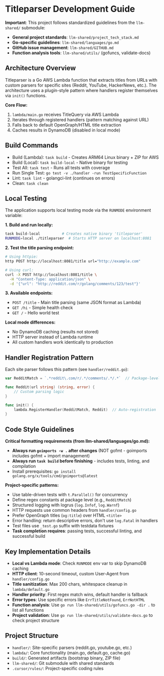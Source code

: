 # Titleparser Development Guide

**Important**: This project follows standardized guidelines from the `llm-shared/` submodule:
- **General project standards**: `llm-shared/project_tech_stack.md`
- **Go-specific guidelines**: `llm-shared/languages/go.md`
- **GitHub issue management**: `llm-shared/GITHUB.md`
- **Function analysis tools**: `llm-shared/utils/` (gofuncs, validate-docs)

## Architecture Overview

Titleparser is a Go AWS Lambda function that extracts titles from URLs with custom parsers for specific sites (Reddit, YouTube, HackerNews, etc.). The architecture uses a plugin-style pattern where handlers register themselves via `init()` functions.

**Core Flow:**
1. `lambda/main.go` receives TitleQuery via AWS Lambda
2. Iterates through registered handlers (pattern matching against URL)
3. Falls back to default OpenGraph/HTML title extraction
4. Caches results in DynamoDB (disabled in local mode)

## Build Commands

- Build (Lambda): `task build` - Creates ARM64 Linux binary + ZIP for AWS
- Build (Local): `task build-local` - Native binary for testing
- Test All: `task test` - Runs all tests with coverage
- Run Single Test: `go test -v ./handler -run TestSpecificFunction`
- Lint: `task lint` - golangci-lint (continues on errors)
- Clean: `task clean`

## Local Testing

The application supports local testing mode via the `RUNMODE` environment variable:

**1. Build and run locally:**
```bash
task build-local          # Creates native binary 'titleparser'
RUNMODE=local ./titleparser  # Starts HTTP server on localhost:8081
```

**2. Test the title parsing endpoint:**
```bash
# Using httpie:
http POST http://localhost:8081/title url="http://example.com"

# Using curl:
curl -X POST http://localhost:8081/title \
  -H "Content-Type: application/json" \
  -d '{"url": "http://reddit.com/r/golang/comments/123/test"}'
```

**3. Available endpoints:**
- `POST /title` - Main title parsing (same JSON format as Lambda)
- `GET /hi` - Simple health check
- `GET /` - Hello world test

**Local mode differences:**
- No DynamoDB caching (results not stored)
- HTTP server instead of Lambda runtime
- All custom handlers work identically to production

## Handler Registration Pattern

Each site parser follows this pattern (see `handler/reddit.go`):
```go
var RedditMatch = `.*reddit\.com/r/.*/comments/.*/.*`  // Package-level regex

func Reddit(url string) (string, error) {
    // Custom parsing logic
}

func init() {
    lambda.RegisterHandler(RedditMatch, Reddit)  // Auto-registration
}
```

## Code Style Guidelines

**Critical formatting requirements (from llm-shared/languages/go.md):**
- **Always run `goimports -w .` after changes** (NOT gofmt - goimports includes gofmt + import management)
- **Always run `task build` before finishing** - includes tests, linting, and compilation
- Install prerequisites: `go install golang.org/x/tools/cmd/goimports@latest`

**Project-specific patterns:**
- Use table-driven tests with `t.Parallel()` for concurrency
- Define regex constants at package level (e.g., `RedditMatch`)
- Structured logging with logrus (`log.Infof`, `log.Warnf`)
- HTTP requests use common headers from `handler/config.go`
- Prefer OpenGraph titles (`og:title`) over HTML `<title>`
- Error handling: return descriptive errors, don't use `log.Fatal` in handlers
- Test files use `_test.go` suffix with testdata fixtures
- **Task completion requires**: passing tests, successful linting, and successful build

## Key Implementation Details

- **Local vs Lambda mode**: Check `RUNMODE` env var to skip DynamoDB caching
- **HTTP client**: 10-second timeout, custom User-Agent from `handler/config.go`
- **Title sanitization**: Max 200 chars, whitespace cleanup in `lambda/default.go`
- **Handler priority**: First regex match wins, default handler is fallback
- **Error types**: Use specific errors like `ErrTitleNotFound`, `ErrNotHTML`
- **Function analysis**: Use `go run llm-shared/utils/gofuncs.go -dir .` to list all functions
- **Project validation**: Use `go run llm-shared/utils/validate-docs.go` to check project structure

## Project Structure

- `handler/`: Site-specific parsers (reddit.go, youtube.go, etc.)
- `lambda/`: Core functionality (main.go, default.go, cache.go)
- `build/`: Generated artifacts (bootstrap binary, ZIP file)
- `llm-shared/`: Git submodule with shared standards
- `.cursor/rules/`: Project-specific coding rules

